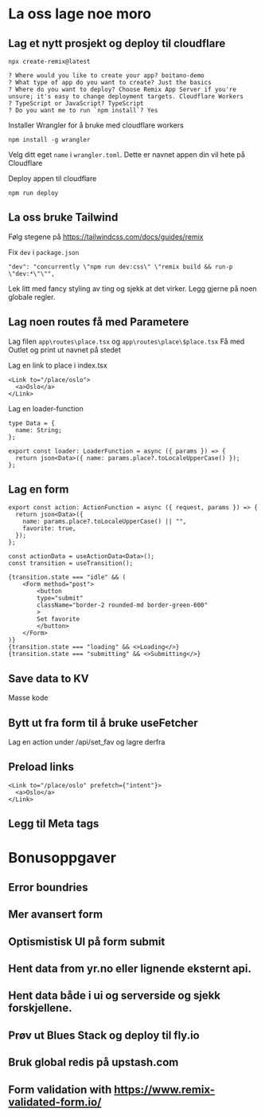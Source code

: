 # La oss lage noe moro

## Lag et nytt prosjekt og deploy til cloudflare

```
npx create-remix@latest
```

```
? Where would you like to create your app? boitano-demo
? What type of app do you want to create? Just the basics
? Where do you want to deploy? Choose Remix App Server if you're unsure; it's easy to change deployment targets. Cloudflare Workers
? TypeScript or JavaScript? TypeScript
? Do you want me to run `npm install`? Yes
```

Installer Wrangler for å bruke med cloudflare workers

```
npm install -g wrangler
```

Velg ditt eget `name` i `wrangler.toml`. Dette er navnet appen din vil hete på Cloudflare

Deploy appen til cloudflare

```
npm run deploy
```

## La oss bruke Tailwind

Følg stegene på https://tailwindcss.com/docs/guides/remix

Fix `dev` i `package.json`

```
"dev": "concurrently \"npm run dev:css\" \"remix build && run-p \"dev:*\"\"",
```

Lek litt med fancy styling av ting og sjekk at det virker. Legg gjerne på noen globale regler.

## Lag noen routes få med Parametere

Lag filen `app\routes\place.tsx` og `app\routes\place\$place.tsx`
Få med Outlet og print ut navnet på stedet

Lag en link to place i index.tsx

```
<Link to="/place/oslo">
  <a>Oslo</a>
</Link>
```

Lag en loader-function

```
type Data = {
  name: String;
};

export const loader: LoaderFunction = async ({ params }) => {
  return json<Data>({ name: params.place?.toLocaleUpperCase() });
};
```

## Lag en form

```
export const action: ActionFunction = async ({ request, params }) => {
  return json<Data>({
    name: params.place?.toLocaleUpperCase() || "",
    favorite: true,
  });
};

const actionData = useActionData<Data>();
const transition = useTransition();

{transition.state === "idle" && (
    <Form method="post">
        <button
        type="submit"
        className="border-2 rounded-md border-green-600"
        >
        Set favorite
        </button>
    </Form>
)}
{transition.state === "loading" && <>Loading</>}
{transition.state === "submitting" && <>Submitting</>}

```

## Save data to KV

Masse kode

## Bytt ut fra form til å bruke useFetcher

Lag en action under /api/set_fav og lagre derfra

## Preload links

```
<Link to="/place/oslo" prefetch={"intent"}>
  <a>Oslo</a>
</Link>
```

## Legg til Meta tags

# Bonusoppgaver

## Error boundries

## Mer avansert form

## Optismistisk UI på form submit

## Hent data from yr.no eller lignende eksternt api.

## Hent data både i ui og serverside og sjekk forskjellene.

## Prøv ut Blues Stack og deploy til fly.io

## Bruk global redis på upstash.com

## Form validation with https://www.remix-validated-form.io/
